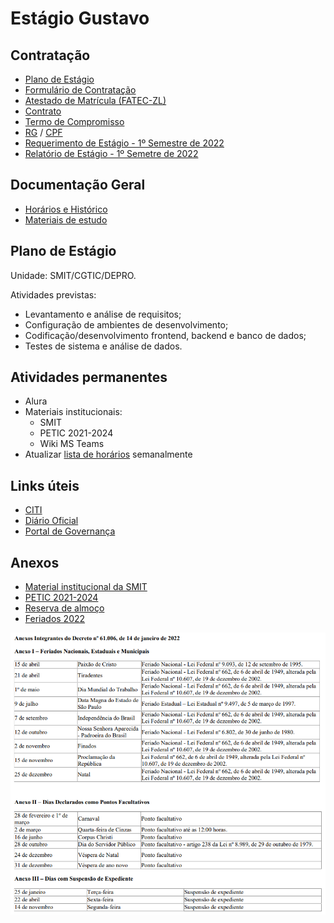 # Estágio Gustavo

## Contratação

- [Plano de Estágio](anexos/plano_estagio_gustavo.xlsx)
- [Formulário de Contratação](anexos/formulario_contratacao_gustavo.docx)
- [Atestado de Matrícula (FATEC-ZL)](anexos/atestado_matricula.pdf)
- [Contrato](anexos/contrato.pdf)
- [Termo de Compromisso](anexos/termo_compromisso.pdf)
- [RG](anexos/RG.jpeg) / [CPF](anexos/CPF.jpeg)
- [Requerimento de Estágio - 1º Semestre de 2022](anexos/requerimento_estagio_2022_01.pdf)
- [Relatório de Estágio - 1º Semetre de 2022](anexos/relatorio_estagio_2022_01.pdf)

## Documentação Geral

- [Horários e Histórico](docs/HORARIOS.md)
- [Materiais de estudo](docs/ESTUDO.md)

## Plano de Estágio

Unidade: SMIT/CGTIC/DEPRO.

Atividades previstas:
- Levantamento e análise de requisitos;
- Configuração de ambientes de desenvolvimento;
- Codificação/desenvolvimento frontend, backend e banco de dados;
- Testes de sistema e análise de dados.

## Atividades permanentes

- Alura
- Materiais institucionais:
    - SMIT
    - PETIC 2021-2024
    - Wiki MS Teams
- Atualizar [lista de horários](docs/HORARIOS.md) semanalmente

## Links úteis

- [CITI](http://citi.pmsp/)
- [Diário Oficial](http://www.docidadesp.imprensaoficial.com.br/)
- [Portal de Governança](https://tecnologia.prefeitura.sp.gov.br/)

## Anexos

- [Material institucional da SMIT](anexos/SMIT_INSTITUCIONAL.pdf)
- [PETIC 2021-2024](anexos/PETIC_2021_2024.pdf)
- [Reserva de almoço](anexos/smit-almoco.pdf)
- [Feriados 2022](https://legislacao.prefeitura.sp.gov.br/leis/decreto-61006-de-14-de-janeiro-de-2022)

![Feriados 2022](anexos/feriados_2022.png)
